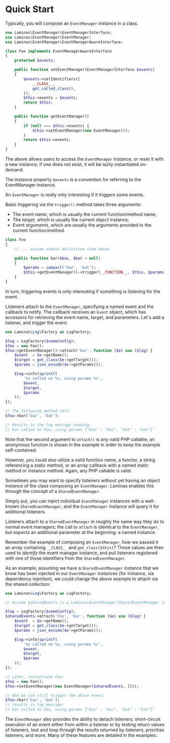 # Quick Start

Typically, you will compose an `EventManager` instance in a class.

```php
use Laminas\EventManager\EventManagerInterface;
use Laminas\EventManager\EventManager;
use Laminas\EventManager\EventManagerAwareInterface;

class Foo implements EventManagerAwareInterface
{
    protected $events;

    public function setEventManager(EventManagerInterface $events)
    {
        $events->setIdentifiers([
            __CLASS__,
            get_called_class(),
        ]);
        $this->events = $events;
        return $this;
    }

    public function getEventManager()
    {
        if (null === $this->events) {
            $this->setEventManager(new EventManager());
        }
        return $this->events;
    }
}
```

The above allows users to access the `EventManager` instance, or reset it with a
new instance; if one does not exist, it will be lazily instantiated on-demand.

The instance property `$events` is a convention for referring to the
EventManager instance.

An `EventManager` is really only interesting if it triggers some events.

Basic triggering via the `trigger()` method takes three arguments:

- The event *name*, which is usually the current function/method name;
- The *target*, which is usually the current object instance;
- Event *arguments*, which are usually the arguments provided to the current function/method.

```php
class Foo
{
    // ... assume events definition from above

    public function bar($baz, $bat = null)
    {
        $params = compact('baz', 'bat');
        $this->getEventManager()->trigger(__FUNCTION__, $this, $params);
    }
}
```

In turn, triggering events is only interesting if something is listening for the
event.

Listeners attach to the `EventManager`, specifying a named event and the
callback to notify. The callback receives an `Event` object, which has accessors
for retrieving the event name, target, and parameters. Let's add a listener, and
trigger the event.

```php
use Laminas\Log\Factory as LogFactory;

$log = LogFactory($someConfig);
$foo = new Foo();
$foo->getEventManager()->attach('bar', function ($e) use ($log) {
    $event  = $e->getName();
    $target = get_class($e->getTarget());
    $params = json_encode($e->getParams());

    $log->info(sprintf(
        '%s called on %s, using params %s',
        $event,
        $target,
        $params
    ));
});

// The following method call:
$foo->bar('baz', 'bat');

// Results in the log message reading:
// bar called on Foo, using params {"baz" : "baz", "bat" : "bat"}"
```

Note that the second argument to `attach()` is any valid PHP callable; an
anonymous function is shown in the example in order to keep the example
self-contained.

However, you could also utilize a valid function name, a functor, a string
referencing a static method, or an array callback with a named static method or
instance method. Again, any PHP callable is valid.

Sometimes you may want to specify listeners without yet having an object
instance of the class composing an `EventManager`. Laminas enables this
through the concept of a `SharedEventManager`.

Simply put, you can inject individual `EventManager` instances with a well-known
`SharedEventManager`, and the `EventManager` instance will query it for
additional listeners.

Listeners attach to a `SharedEventManager` in roughly the same way they do to
normal event managers; the call to `attach` is identical to the `EventManager`,
but expects an additional parameter at the beginning: a named instance.

Remember the example of composing an `EventManager`, how we passed it an array
containing `__CLASS__` and `get_class($this)`? Those values are then used to
*identify* the event manager instance, and pull listeners registered with one of
those identifiers from the `SharedEventManager`.

As an example, assuming we have a `SharedEventManager` instance that we know has
been injected in our `EventManager` instances (for instance, via dependency
injection), we could change the above example to attach via the shared
collection:

```php
use Laminas\Log\Factory as LogFactory;

// Assume $sharedEvents is a Laminas\EventManager\SharedEventManager instance

$log = LogFactory($someConfig);
$sharedEvents->attach('Foo', 'bar', function ($e) use ($log) {
    $event  = $e->getName();
    $target = get_class($e->getTarget());
    $params = json_encode($e->getParams());

    $log->info(sprintf(
        '%s called on %s, using params %s',
        $event,
        $target,
        $params
    ));
});

// Later, instantiate Foo:
$foo = new Foo();
$foo->setEventManager(new EventManager($sharedEvents, []));

// And we can still trigger the above event:
$foo->bar('baz', 'bat');
// results in log message:
// bar called on Foo, using params {"baz" : "baz", "bat" : "bat"}"
```

The `EventManager` also provides the ability to detach listeners, short-circuit
execution of an event either from within a listener or by testing return values
of listeners, test and loop through the results returned by listeners,
prioritize listeners, and more. Many of these features are detailed in the
examples.

